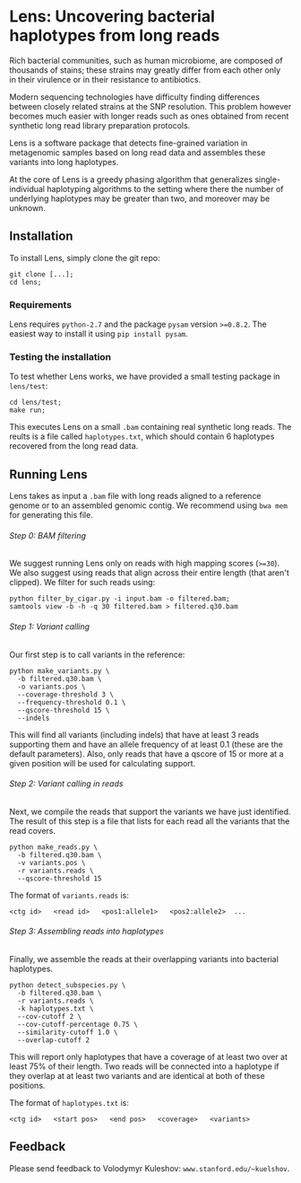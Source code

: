 Lens: Uncovering bacterial haplotypes from long reads
====================================================

Rich bacterial communities, such as human microbiome,
are composed of thousands of stains;
these strains may greatly differ from each other only  
in their virulence or in their resistance to antibiotics.

Modern sequencing technologies have difficulty finding
differences between closely related strains at the SNP 
resolution. This problem however becomes much easier with longer
reads such as ones obtained from recent synthetic long read 
library preparation protocols.

Lens is a software package that detects fine-grained variation
in metagenomic samples based on long read data and
assembles these variants into long haplotypes.

At the core of Lens is a greedy phasing algorithm that
generalizes single-individual haplotyping algorithms to
the setting where there the number of underlying haplotypes
may be greater than two, and moreover may be unknown.

## Installation

To install Lens, simply clone the git repo:

```
git clone [...];
cd lens;
```

### Requirements

Lens requires `python-2.7` and the package `pysam` version `>=0.8.2`. 
The easiest way to install it using `pip install pysam`.

### Testing the installation

To test whether Lens works, we have provided a small testing package in 
`lens/test`:

```
cd lens/test;
make run;
```

This executes Lens on a small `.bam` containing real synthetic long reads.
The reults is a file called `haplotypes.txt`, which should contain 6 haplotypes
recovered from the long read data.

## Running Lens

Lens takes as input a `.bam` file with long reads aligned to a reference genome
or to an assembled genomic contig. We recommend using `bwa mem` for generating this
file.

###### Step 0: BAM filtering

We suggest running Lens only on reads with high mapping scores (`>=30`).
We also suggest using reads that align across their entire length (that aren't clipped).
We filter for such reads using:

```
python filter_by_cigar.py -i input.bam -o filtered.bam;
samtools view -b -h -q 30 filtered.bam > filtered.q30.bam
```

###### Step 1: Variant calling

Our first step is to call variants in the reference:

```
python make_variants.py \
  -b filtered.q30.bam \
  -o variants.pos \
  --coverage-threshold 3 \
  --frequency-threshold 0.1 \
  --qscore-threshold 15 \
  --indels
```

This will find all variants (including indels) that have at least
3 reads supporting them and have an allele frequency of at least 0.1
(these are the default parameters). Also, only reads that have a
qscore of 15 or more at a given position will be used for 
calculating support.

###### Step 2: Variant calling in reads

Next, we compile the reads that support the variants we have just  identified.
The result of this step is a file that lists for each read all the variants
that the read covers.

```
python make_reads.py \
  -b filtered.q30.bam \
  -v variants.pos \
  -r variants.reads \
  --qscore-threshold 15
```

The format of `variants.reads` is:
```
<ctg id>   <read id>   <pos1:allele1>   <pos2:allele2>  ...
```

###### Step 3: Assembling reads into haplotypes

Finally, we assemble the reads at their overlapping variants into bacterial haplotypes.

```
python detect_subspecies.py \
  -b filtered.q30.bam \
  -r variants.reads \
  -k haplotypes.txt \
  --cov-cutoff 2 \
  --cov-cutoff-percentage 0.75 \
  --similarity-cutoff 1.0 \
  --overlap-cutoff 2
```

This will report only haplotypes that have a coverage of at least two over at least
75% of their length. Two reads will be connected into a haplotype if they overlap 
at at least two variants and are identical at both of these positions.

The format of `haplotypes.txt` is:
```
<ctg id>   <start pos>   <end pos>   <coverage>   <variants>
```

## Feedback

Please send feedback to Volodymyr Kuleshov: `www.stanford.edu/~kuelshov`.
